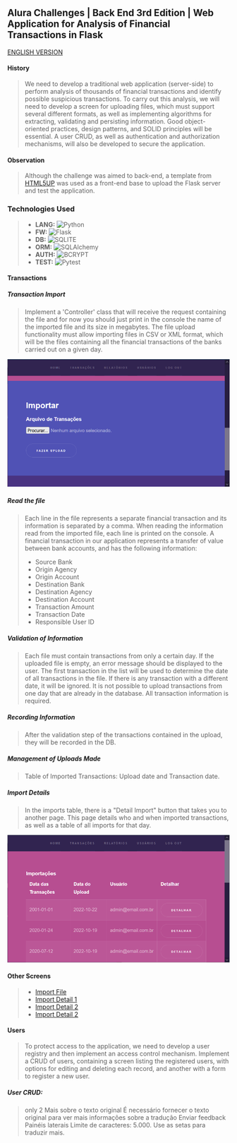 ## Alura Challenges | Back End 3rd Edition | Web Application for Analysis of Financial Transactions in Flask
[ENGLISH VERSION](https://github.com/leonippon/alura-challenge_backend_4-node/edit/main/README.en.md)

#### History
> We need to develop a traditional web application (server-side) to perform analysis of thousands of financial transactions and identify possible suspicious transactions.
> To carry out this analysis, we will need to develop a screen for uploading files, which must support several different formats, as well as implementing algorithms for extracting, validating and persisting information. Good object-oriented practices, design patterns, and SOLID principles will be essential. A user CRUD, as well as authentication and authorization mechanisms, will also be developed to secure the application.

#### Observation
> Although the challenge was aimed to back-end, a template from [HTML5UP](https://html5up.net/) was used as a front-end base to upload the Flask server and test the application.

### Technologies Used
> - **LANG:** ![Python](https://img.shields.io/badge/Python-3776AB?style=for-the-badge&logo=python&logoColor=white)
> - **FW:** ![Flask](https://img.shields.io/badge/Flask-000000?style=for-the-badge&logo=flask&logoColor=white)
> - **DB:** ![SQLITE](https://img.shields.io/badge/SQLite-07405E?style=for-the-badge&logo=sqlite&logoColor=white)
> - **ORM:** ![SQLAlchemy](https://img.shields.io/badge/SQLAlchemy-52B0E7?style=for-the-badge&logo=Sequelize&logoColor=white)
> - **AUTH:** ![BCRYPT](https://img.shields.io/badge/bcrypt-543DE0?style=for-the-badge&logo=bcrypt&logoColor=white)
> - **TEST:** ![Pytest](https://img.shields.io/badge/Pytest-239120?style=for-the-badge&logo=python&logoColor=white)
>
#### Transactions

##### Transaction Import
> Implement a 'Controller' class that will receive the request containing the file and for now you should just print in the console the name of the imported file and its size in megabytes.
> The file upload functionality must allow importing files in CSV or XML format, which will be the files containing all the financial transactions of the banks carried out on a given day.

![Upload](https://github.com/leonippon/alura-challenge_backend_3-flask/blob/master/screenshots/transacoes_importar.png)

##### Read the file
> Each line in the file represents a separate financial transaction and its information is separated by a comma.
> When reading the information read from the imported file, each line is printed on the console.
> A financial transaction in our application represents a transfer of value between bank accounts, and has the following information:
>
> - Source Bank
> - Origin Agency
> - Origin Account
> - Destination Bank
> - Destination Agency
> - Destination Account
> - Transaction Amount
> - Transaction Date
> - Responsible User ID

##### Validation of Information
> Each file must contain transactions from only a certain day.
> If the uploaded file is empty, an error message should be displayed to the user.
> The first transaction in the list will be used to determine the date of all transactions in the file.
> If there is any transaction with a different date, it will be ignored.
> It is not possible to upload transactions from one day that are already in the database.
> All transaction information is required.

##### Recording Information
> After the validation step of the transactions contained in the upload, they will be recorded in the DB.

##### Management of Uploads Made
> Table of Imported Transactions: Upload date and Transaction date.

##### Import Details
> In the imports table, there is a "Detail Import" button that takes you to another page.
> This page details who and when imported transactions, as well as a table of all imports for that day.

![Imported](https://github.com/leonippon/alura-challenge_backend_3-flask/blob/master/screenshots/transacoes_importadas.png)

#### Other Screens
> - [Import File](https://github.com/leonippon/alura-challenge_backend_3-flask/blob/master/screenshots/transacoes_importar.png)
> - [Import Detail 1](https://github.com/leonippon/alura-challenge_backend_3-flask/blob/master/screenshots/detalhar_cabecalho.png)
> - [Import Detail 2](https://github.com/leonippon/alura-challenge_backend_3-flask/blob/master/screenshots/detalhar_corpo.png)
> - [Import Detail 2](https://github.com/leonippon/alura-challenge_backend_3-flask/blob/master/screenshots/detalhar_corpo2.png)

#### Users
> To protect access to the application, we need to develop a user registry and then implement an access control mechanism.
> Implement a CRUD of users, containing a screen listing the registered users, with options for editing and deleting each record, and another with a form to register a new user.

##### User CRUD:
> only 2
Mais sobre o texto original
É necessário fornecer o texto original para ver mais informações sobre a tradução
Enviar feedback
Painéis laterais
Limite de caracteres: 5.000. Use as setas para traduzir mais.

